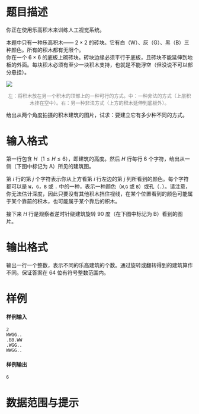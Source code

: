 
# 题目描述

你正在使用乐高积木来训练人工视觉系统。

本题中只有一种乐高积木—— $2 \times 2$ 的砖块。它有白（W）、灰（G）、黑（B）三种颜色。所有的积木都有无限个。  
你在一个 $6 \times 6$ 的底板上砌砖块。砖块边缘必须平行于底板，且砖块不能延伸到地板的外面。每块积木必须有至少一块积木支持，也就是不能浮空（但没说不可以部分悬挂）。

![](source/loj/2677/img/aHR0cHM6Ly9pLmxvbGkubmV0LzIwMTgvMDYvMDMvNWIxMzYwM2UwZTE0Yy5wbmc=.png)

<div><p style='color: grey; font-size: 13px; text-align: center' >左：将积木放在另一个积木的顶部上的一种可行的方式。中：一种非法的方式（上层积木挂在空中）。右：另一种非法方式（上方的积木延伸到底板外）。</p></div>
给出从两个角度拍摄的积木建筑的图片，试求：要建立它有多少种不同的方式。



# 输入格式

第一行包含 $H$（$1 \le H \le 6$），即建筑的高度。然后 $H$ 行每行 $6$ 个字符，给出从一侧（下图中标记为 A）所见的建筑图。

第 $i$ 行的第 $j$ 个字符表示你从上方看第 $i$ 行左边的第 $j$ 列所看到的颜色。每个字符都可以是 `W`，`G`，`B` 或 `.` 中的一种，表示一种颜色（`W`,`G` 或 `B`）或孔（`.`）。请注意，你无法估计深度，因此只要没有其他积木挡住视线，在某个位置看到的颜色可能属于某个靠前的积木，也可能属于某个靠后的积木。

接下来 $H$ 行是观察者逆时针绕建筑旋转 $90$ 度（在下图中标记为 B）看到的图片。


# 输出格式

输出一行一个整数，表示不同的乐高建筑的个数。通过旋转或翻转得到的建筑算作不同。保证答案在 64 位有符号整数范围内。

# 样例

#### 样例输入
```plain
2
WWGG..
.BB.WW
.WGG..
WWGG..
```

#### 样例输出
```plain
6
```

# 数据范围与提示



